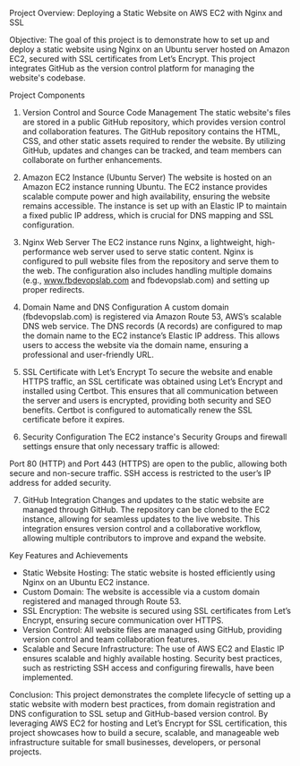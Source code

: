 Project Overview: Deploying a Static Website on AWS EC2 with Nginx and SSL

Objective:
The goal of this project is to demonstrate how to set up and deploy a static website using Nginx on an Ubuntu server hosted on Amazon EC2, secured with SSL certificates from Let’s Encrypt. This project integrates GitHub as the version control platform for managing the website's codebase.

Project Components
1. Version Control and Source Code Management
The static website's files are stored in a public GitHub repository, which provides version control and collaboration features. The GitHub repository contains the HTML, CSS, and other static assets required to render the website. By utilizing GitHub, updates and changes can be tracked, and team members can collaborate on further enhancements.

2. Amazon EC2 Instance (Ubuntu Server)
The website is hosted on an Amazon EC2 instance running Ubuntu. The EC2 instance provides scalable compute power and high availability, ensuring the website remains accessible. The instance is set up with an Elastic IP to maintain a fixed public IP address, which is crucial for DNS mapping and SSL configuration.

3. Nginx Web Server
The EC2 instance runs Nginx, a lightweight, high-performance web server used to serve static content. Nginx is configured to pull website files from the repository and serve them to the web. The configuration also includes handling multiple domains (e.g., www.fbdevopslab.com and fbdevopslab.com) and setting up proper redirects.

4. Domain Name and DNS Configuration
A custom domain (fbdevopslab.com) is registered via Amazon Route 53, AWS’s scalable DNS web service. The DNS records (A records) are configured to map the domain name to the EC2 instance’s Elastic IP address. This allows users to access the website via the domain name, ensuring a professional and user-friendly URL.

5. SSL Certificate with Let’s Encrypt
To secure the website and enable HTTPS traffic, an SSL certificate was obtained using Let’s Encrypt and installed using Certbot. This ensures that all communication between the server and users is encrypted, providing both security and SEO benefits. Certbot is configured to automatically renew the SSL certificate before it expires.

6. Security Configuration
The EC2 instance's Security Groups and firewall settings ensure that only necessary traffic is allowed:

Port 80 (HTTP) and Port 443 (HTTPS) are open to the public, allowing both secure and non-secure traffic.
SSH access is restricted to the user’s IP address for added security.

7. GitHub Integration
Changes and updates to the static website are managed through GitHub. The repository can be cloned to the EC2 instance, allowing for seamless updates to the live website. This integration ensures version control and a collaborative workflow, allowing multiple contributors to improve and expand the website.

Key Features and Achievements

- Static Website Hosting: The static website is hosted efficiently using Nginx on an Ubuntu EC2 instance.
- Custom Domain: The website is accessible via a custom domain registered and managed through Route 53.
- SSL Encryption: The website is secured using SSL certificates from Let’s Encrypt, ensuring secure communication over HTTPS.
- Version Control: All website files are managed using GitHub, providing version control and team collaboration features.
- Scalable and Secure Infrastructure: The use of AWS EC2 and Elastic IP ensures scalable and highly available hosting. Security best practices, such as restricting SSH access and configuring firewalls, have been implemented.

Conclusion:
This project demonstrates the complete lifecycle of setting up a static website with modern best practices, from domain registration and DNS configuration to SSL setup and GitHub-based version control. By leveraging AWS EC2 for hosting and Let’s Encrypt for SSL certification, this project showcases how to build a secure, scalable, and manageable web infrastructure suitable for small businesses, developers, or personal projects.
